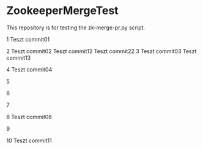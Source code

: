 # ZookeeperMergeTest
This repository is for testing the zk-merge-pr.py script. 

1
Teszt commit01

2
Teszt commit02
Teszt commit12
Teszt commit22
3
Teszt commit03
Teszt commit13

4
Teszt commit04

5

6

7

8
Teszt commit08

9

10
Teszt commit11
